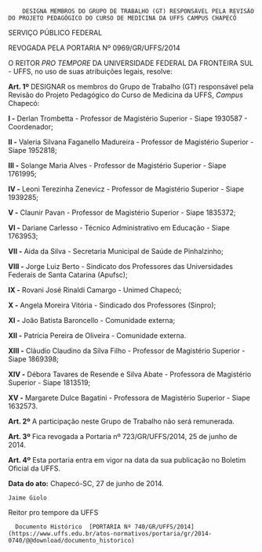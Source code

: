         DESIGNA MEMBROS DO GRUPO DE TRABALHO (GT) RESPONSÁVEL PELA REVISÃO DO PROJETO PEDAGÓGICO DO CURSO DE MEDICINA DA UFFS CAMPUS CHAPECÓ  

SERVIÇO PÚBLICO FEDERAL

 REVOGADA PELA PORTARIA Nº 0969/GR/UFFS/2014

 O REITOR *PRO TEMPORE* DA UNIVERSIDADE FEDERAL DA FRONTEIRA SUL - UFFS, no uso de suas atribuições legais, resolve:

 **Art. 1º** DESIGNAR os membros do Grupo de Trabalho (GT) responsável pela Revisão do Projeto Pedagógico do Curso de Medicina da UFFS, *Campus* Chapecó:

 **I -** Derlan Trombetta - Professor de Magistério Superior - Siape 1930587 - Coordenador;

 **II -** Valeria Silvana Faganello Madureira - Professor de Magistério Superior - Siape 1952818;

 **III -** Solange Maria Alves - Professor de Magistério Superior - Siape 1761995;

 **IV -** Leoni Terezinha Zenevicz - Professor de Magistério Superior - Siape 1939285;

 **V -** Claunir Pavan - Professor de Magistério Superior - Siape 1835372;

 **VI -** Dariane Carlesso - Técnico Administrativo em Educação - Siape 1763953;

 **VII -** Aida da Silva - Secretaria Municipal de Saúde de Pinhalzinho;

 **VIII -** Jorge Luiz Berto - Sindicato dos Professores das Universidades Federais de Santa Catarina (Apufsc);

 **IX -** Rovani José Rinaldi Camargo - Unimed Chapecó;

 **X -** Angela Moreira Vitória - Sindicado dos Professores (Sinpro);

 **XI -** João Batista Baroncello - Comunidade externa;

 **XII -** Patrícia Pereira de Oliveira - Comunidade externa.

 **XIII -** Cláudio Claudino da Silva Filho - Professor de Magistério Superior - Siape 1869398;

 **XIV -** Débora Tavares de Resende e Silva Abate - Professora de Magistério Superior - Siape 1813519;

 **XV -** Margarete Dulce Bagatini - Professora de Magistério Superior - Siape 1632573.

 **Art. 2º** A participação neste Grupo de Trabalho não será remunerada.

 **Art. 3º** Fica revogada a Portaria nº 723/GR/UFFS/2014, 25 de junho de 2014.

 **Art. 4º** Esta portaria entra em vigor na data da sua publicação no Boletim Oficial da UFFS.

  

   **Data do ato:** Chapecó-SC, 27 de junho de 2014.   
 

    Jaime Giolo   
 Reitor pro tempore da UFFS 

      Documento Histórico  [PORTARIA Nº 740/GR/UFFS/2014](https://www.uffs.edu.br/atos-normativos/portaria/gr/2014-0740/@@download/documento_historico)     
      